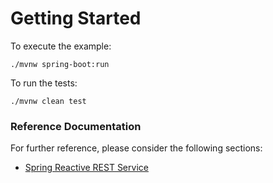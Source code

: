 # Getting Started

To execute the example:

`./mvnw spring-boot:run`

To run the tests:

`./mvnw clean test`

### Reference Documentation
For further reference, please consider the following sections:

* [Spring Reactive REST Service](https://spring.io/guides/gs/reactive-rest-service/)

